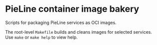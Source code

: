 # PieLine container image bakery

Scripts for packaging PieLine services as OCI images.

The root-level `Makefile` builds and cleans images for selected services.  
Use `make` or `make help` to view help.
